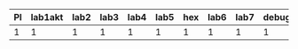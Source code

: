 | Pl | lab1akt | lab2 | lab3 | lab4 | lab5 | hex | lab6 | lab7 | debug7 | lab8/9 | lab10 |
|----|---------|------|------|------|------|-----|------|------|--------|--------|-------|
|  1 |       1 |    1 |    1 |    1 |    1 |   1 |    1 |    1 |      1 | pop    | ?     |
